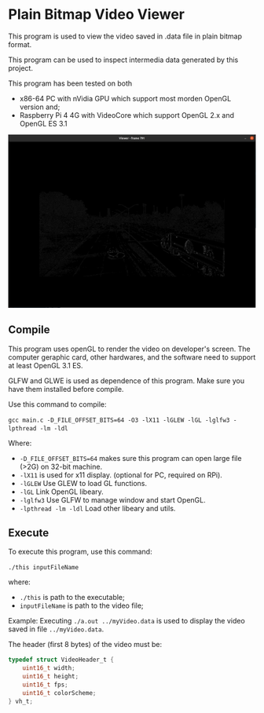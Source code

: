 # Plain Bitmap Video Viewer

This program is used to view the video saved in .data file in plain bitmap format.

This program can be used to inspect intermedia data generated by this project.

This program has been tested on both
- x86-64 PC with nVidia GPU which support most morden OpenGL version and;
- Raspberry Pi 4 4G with VideoCore which support OpenGL 2.x and OpenGL ES 3.1

![Devtool::Viewer](/docs/devtool_viewer.png)

## Compile

This program uses openGL to render the video on developer's screen. The computer geraphic card, other hardwares, and the software need to support at least OpenGL 3.1 ES.

GLFW and GLWE is used as dependence of this program. Make sure you have them installed before compile.

Use this command to compile:

```gcc main.c -D_FILE_OFFSET_BITS=64 -O3 -lX11 -lGLEW -lGL -lglfw3 -lpthread -lm -ldl```

Where:
- ```-D_FILE_OFFSET_BITS=64``` makes sure this program can open large file (>2G) on 32-bit machine.
- ```-lX11``` is used for x11 display. (optional for PC, required on RPi).
- ```-lGLEW``` Use GLEW to load GL functions.
- ```-lGL``` Link OpenGL libeary.
- ```-lglfw3``` Use GLFW to manage window and start OpenGL.
- ```-lpthread -lm -ldl``` Load other libeary and utils.

## Execute

To execute this program, use this command:

```./this inputFileName```

where:
- ```./this``` is path to the executable;
- ```inputFileName``` is path to the video file;

Example: Executing ```./a.out ../myVideo.data``` is used to display the video saved in file ```../myVideo.data```.

The header (first 8 bytes) of the video must be:
```C
typedef struct VideoHeader_t {
	uint16_t width;
	uint16_t height;
	uint16_t fps;
	uint16_t colorScheme;
} vh_t;
```